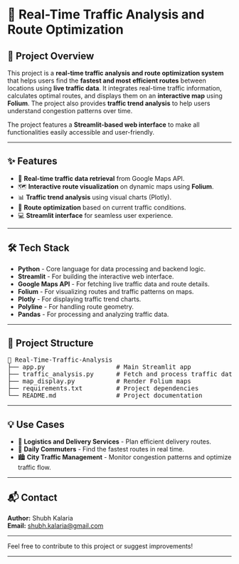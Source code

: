 # 🚗 Real-Time Traffic Analysis and Route Optimization

## 📄 Project Overview  
This project is a **real-time traffic analysis and route optimization system** that helps users find the **fastest and most efficient routes** between locations using **live traffic data**. It integrates real-time traffic information, calculates optimal routes, and displays them on an **interactive map** using **Folium**. The project also provides **traffic trend analysis** to help users understand congestion patterns over time.

The project features a **Streamlit-based web interface** to make all functionalities easily accessible and user-friendly.

---

## ✨ Features  
- 📍 **Real-time traffic data retrieval** from Google Maps API.
- 🗺️ **Interactive route visualization** on dynamic maps using **Folium**.
- 📊 **Traffic trend analysis** using visual charts (Plotly).
- 🧩 **Route optimization** based on current traffic conditions.
- 💻 **Streamlit interface** for seamless user experience.

---

## 🛠️ Tech Stack  
- **Python** - Core language for data processing and backend logic.
- **Streamlit** - For building the interactive web interface.
- **Google Maps API** - For fetching live traffic data and route details.
- **Folium** - For visualizing routes and traffic patterns on maps.
- **Plotly** - For displaying traffic trend charts.
- **Polyline** - For handling route geometry.
- **Pandas** - For processing and analyzing traffic data.

---

## 📂 Project Structure  
<pre>
📁 Real-Time-Traffic-Analysis
├── app.py                   # Main Streamlit app
├── traffic_analysis.py      # Fetch and process traffic data
├── map_display.py           # Render Folium maps
├── requirements.txt         # Project dependencies
└── README.md                # Project documentation
</pre>

---

## 💡 Use Cases  
- 🚚 **Logistics and Delivery Services** - Plan efficient delivery routes.
- 🚗 **Daily Commuters** - Find the fastest routes in real time.
- 🏙️ **City Traffic Management** - Monitor congestion patterns and optimize traffic flow.

---

## 📬 Contact  
**Author:** Shubh Kalaria  
**Email:** [shubh.kalaria@gmail.com](mailto:shubh.kalaria@gmail.com)

---

Feel free to contribute to this project or suggest improvements!

---
